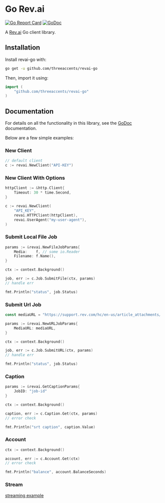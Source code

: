 # Go Rev.ai 
[![Go Report Card](https://goreportcard.com/badge/github.com/threeaccents/revai-go)](https://goreportcard.com/report/github.com/threeaccents/revai-go)
[![GoDoc](http://img.shields.io/badge/godoc-reference-blue.svg)](http://godoc.org/github.com/threeaccents/revai-go)

A [Rev.ai](https://rev.ai) Go client library.

## Installation

Install revai-go with:

```sh
go get -u github.com/threeaccents/revai-go
```

Then, import it using:

``` go
import (
    "github.com/threeaccents/revai-go"
)
```

## Documentation

For details on all the functionality in this library, see the [GoDoc](http://godoc.org/github.com/threeaccents/revai-go)
documentation.

Below are a few simple examples:

### New Client
```go
// default client
c := revai.NewClient("API-KEY")
```

### New Client With Options
```go
httpClient := &http.Client{
    Timeout: 30 * time.Second,
}

c := revai.NewClient(
    "API_KEY",
    revai.HTTPClient(httpClient),
    revai.UserAgent("my-user-agent"),
)
```

### Submit Local File Job

```go
params := &revai.NewFileJobParams{
	Media:    f, // some io.Reader
	Filename: f.Name(),
}

ctx := context.Background()

job, err := c.Job.SubmitFile(ctx, params)
// handle err

fmt.Println("status", job.Status)
```

### Submit Url Job

```go
const mediaURL = "https://support.rev.com/hc/en-us/article_attachments/200043975/FTC_Sample_1_-_Single.mp3"

params := &revai.NewURLJobParams{
    MediaURL: mediaURL, 
}

ctx := context.Background()

job, err := c.Job.SubmitURL(ctx, params)
// handle err

fmt.Println("status", job.Status)
```

### Caption

```go
params := &revai.GetCaptionParams{
	JobID: "job-id"
}

ctx := context.Background()

caption, err := c.Caption.Get(ctx, params)
// error check

fmt.Println("srt caption", caption.Value)
```

### Account

```go
ctx := context.Background()

account, err := c.Account.Get(ctx)
// error check

fmt.Println("balance", account.BalanceSeconds)
```

### Stream
[streaming example](examples/streaming/stream.go)
